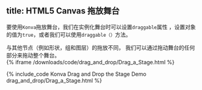 title: HTML5 Canvas 拖放舞台
---

要使用`Konva`拖放舞台，我们在实例化舞台时可以设置`draggable`属性
，设置对象的值为`true`，或者我们可以使用`draggable（）`方法。 

与其他节点（例如形状，组和图层）的拖放不同，
我们可以通过拖动舞台的任何部分来拖动整个舞台。  
{% iframe /downloads/code/drag_and_drop/Drag_a_Stage.html %}

{% include_code Konva Drag and Drop the Stage Demo drag_and_drop/Drag_a_Stage.html %}